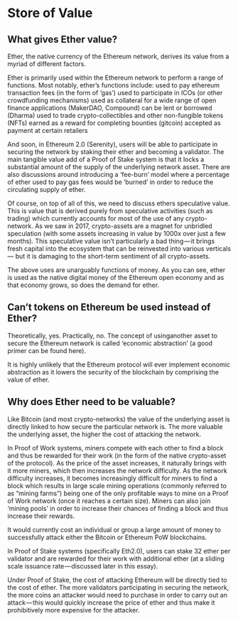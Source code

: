 # Store of Value

## What gives Ether value?
Ether, the native currency of the Ethereum network, derives its value from a myriad of different factors.

Ether is primarily used within the Ethereum network to perform a range of functions. Most notably, ether’s functions include:
used to pay ethereum transaction fees (in the form of ‘gas’)
used to participate in ICOs (or other crowdfunding mechanisms)
used as collateral for a wide range of open finance applications (MakerDAO, Compound)
can be lent or borrowed (Dharma)
used to trade crypto-collectibles and other non-fungible tokens (NFTs)
earned as a reward for completing bounties (gitcoin)
accepted as payment at certain retailers

And soon, in Ethereum 2.0 (Serenity), users will be able to participate in securing the network by staking their ether and becoming a validator. The main tangible value add of a Proof of Stake system is that it locks a substantial amount of the supply of the underlying network asset.
There are also discussions around introducing a ‘fee-burn’ model where a percentage of ether used to pay gas fees would be ‘burned’ in order to reduce the circulating supply of ether.

Of course, on top of all of this, we need to discuss ethers speculative value. This is value that is derived purely from speculative activities (such as trading) which currently accounts for most of the use of any crypto-network. As we saw in 2017, crypto-assets are a magnet for unbridled speculation (with some assets increasing in value by 1000x over just a few months). This speculative value isn’t particularly a bad thing — it brings fresh capital into the ecosystem that can be reinvested into various verticals— but it is damaging to the short-term sentiment of all crypto-assets.

The above uses are unarguably functions of money. As you can see, ether is used as the native digital money of the Ethereum open economy and as that economy grows, so does the demand for ether.

## Can’t tokens on Ethereum be used instead of Ether?

Theoretically, yes. Practically, no. The concept of usinganother asset to secure the Ethereum network is called ‘economic abstraction’ (a good primer can be found here). 

It is highly unlikely that the Ethereum protocol will ever implement economic abstraction as it lowers the security of the blockchain by comprising the value of ether.

## Why does Ether need to be valuable?

Like Bitcoin (and most crypto-networks) the value of the underlying asset is directly linked to how secure the particular network is. The more valuable the underlying asset, the higher the cost of attacking the network.

In Proof of Work systems, miners compete with each other to find a block and thus be rewarded for their work (in the form of the native crypto-asset of the protocol). As the price of the asset increases, it naturally brings with it more miners, which then increases the network difficulty. As the network difficulty increases, it becomes increasingly difficult for miners to find a block which results in large scale mining operations (commonly referred to as “mining farms”) being one of the only profitable ways to mine on a Proof of Work network (once it reaches a certain size). Miners can also join ‘mining pools’ in order to increase their chances of finding a block and thus increase their rewards.

It would currently cost an individual or group a large amount of money to successfully attack either the Bitcoin or Ethereum PoW blockchains.

In Proof of Stake systems (specifically Eth2.0), users can stake 32 ether per validator and are rewarded for their work with additional ether (at a sliding scale issuance rate — discussed later in this essay).

Under Proof of Stake, the cost of attacking Ethereum will be directly tied to the cost of ether. The more validators participating in securing the network, the more coins an attacker would need to purchase in order to carry out an attack — this would quickly increase the price of ether and thus make it prohibitively more expensive for the attacker.

